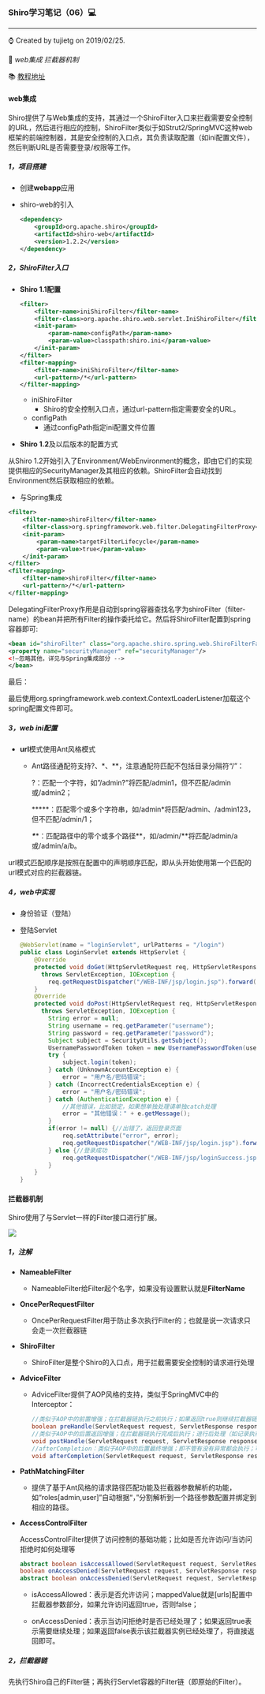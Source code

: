 ### Shiro学习笔记（06）💻

------

⌚️ Created by tujietg on 2019/02/25.

🐘 *web集成 拦截器机制*

📚 [教程地址](https://jinnianshilongnian.iteye.com/blog/2018398)

#### web集成 

Shiro提供了与Web集成的支持，其通过一个ShiroFilter入口来拦截需要安全控制的URL，然后进行相应的控制，ShiroFilter类似于如Strut2/SpringMVC这种web框架的前端控制器，其是安全控制的入口点，其负责读取配置（如ini配置文件），然后判断URL是否需要登录/权限等工作。

##### 1，项目搭建

- 创建**webapp**应用

- shiro-web的引入

  ````xml
  <dependency>  
      <groupId>org.apache.shiro</groupId>  
      <artifactId>shiro-web</artifactId>  
      <version>1.2.2</version>  
  </dependency>   
  ````

##### 2，ShiroFilter入口

- **Shiro 1.1配置**

  ```xml
  <filter>  
      <filter-name>iniShiroFilter</filter-name>  
      <filter-class>org.apache.shiro.web.servlet.IniShiroFilter</filter-class>  
      <init-param>  
          <param-name>configPath</param-name>  
          <param-value>classpath:shiro.ini</param-value>  
      </init-param>  
  </filter>  
  <filter-mapping>  
      <filter-name>iniShiroFilter</filter-name>  
      <url-pattern>/*</url-pattern>  
  </filter-mapping>   
  ```
  - iniShiroFilter
    - Shiro的安全控制入口点，通过url-pattern指定需要安全的URL。
  - configPath
    - 通过configPath指定ini配置文件位置

- **Shiro 1.2**及以后版本的配置方式

从Shiro 1.2开始引入了Environment/WebEnvironment的概念，即由它们的实现提供相应的SecurityManager及其相应的依赖。ShiroFilter会自动找到Environment然后获取相应的依赖。

- 与Spring集成

````xml
<filter>  
    <filter-name>shiroFilter</filter-name>  
    <filter-class>org.springframework.web.filter.DelegatingFilterProxy</filter-class>  
    <init-param>  
        <param-name>targetFilterLifecycle</param-name>  
        <param-value>true</param-value>  
    </init-param>  
</filter>  
<filter-mapping>  
    <filter-name>shiroFilter</filter-name>  
    <url-pattern>/*</url-pattern>  
</filter-mapping>   
````

DelegatingFilterProxy作用是自动到spring容器查找名字为shiroFilter（filter-name）的bean并把所有Filter的操作委托给它。然后将ShiroFilter配置到spring容器即可:

````xml
<bean id="shiroFilter" class="org.apache.shiro.spring.web.ShiroFilterFactoryBean">  
<property name="securityManager" ref="securityManager"/>  
<!—忽略其他，详见与Spring集成部分 -->  
</bean>   
````

最后：

最后使用org.springframework.web.context.ContextLoaderListener加载这个spring配置文件即可。

##### 3，web ini配置

- **url**模式使用Ant风格模式

  - Ant路径通配符支持?、*、**，注意通配符匹配不包括目录分隔符“/”：

    ?：匹配一个字符，如”/admin?”将匹配/admin1，但不匹配/admin或/admin2；

    *****：匹配零个或多个字符串，如/admin*将匹配/admin、/admin123，但不匹配/admin/1；

    ***\*****：匹配路径中的零个或多个路径**，如/admin/**将匹配/admin/a或/admin/a/b。

url模式匹配顺序是按照在配置中的声明顺序匹配，即从头开始使用第一个匹配的url模式对应的拦截器链。

##### 4，web中实现

- 身份验证（登陆）

- 登陆Servlet

  ```java
  @WebServlet(name = "loginServlet", urlPatterns = "/login")  
  public class LoginServlet extends HttpServlet {  
      @Override  
      protected void doGet(HttpServletRequest req, HttpServletResponse resp)  
        throws ServletException, IOException {  
          req.getRequestDispatcher("/WEB-INF/jsp/login.jsp").forward(req, resp);  
      }  
      @Override  
      protected void doPost(HttpServletRequest req, HttpServletResponse resp)  
        throws ServletException, IOException {  
          String error = null;  
          String username = req.getParameter("username");  
          String password = req.getParameter("password");  
          Subject subject = SecurityUtils.getSubject();  
          UsernamePasswordToken token = new UsernamePasswordToken(username, password);  
          try {  
              subject.login(token);  
          } catch (UnknownAccountException e) {  
              error = "用户名/密码错误";  
          } catch (IncorrectCredentialsException e) {  
              error = "用户名/密码错误";  
          } catch (AuthenticationException e) {  
              //其他错误，比如锁定，如果想单独处理请单独catch处理  
              error = "其他错误：" + e.getMessage();  
          }  
          if(error != null) {//出错了，返回登录页面  
              req.setAttribute("error", error);  
              req.getRequestDispatcher("/WEB-INF/jsp/login.jsp").forward(req, resp);  
          } else {//登录成功  
              req.getRequestDispatcher("/WEB-INF/jsp/loginSuccess.jsp").forward(req, resp);  
          }  
      }  
  }   
  ```

#### 拦截器机制

Shiro使用了与Servlet一样的Filter接口进行扩展。

![](http://dl2.iteye.com/upload/attachment/0094/3897/b910abb9-2ef0-33b7-af4d-4c645263ed54.png)



##### 1，注解

- **NameableFilter**

  - NameableFilter给Filter起个名字，如果没有设置默认就是**FilterName**

- **OncePerRequestFilter**

  - OncePerRequestFilter用于防止多次执行Filter的；也就是说一次请求只会走一次拦截器链

- **ShiroFilter**

  - ShiroFilter是整个Shiro的入口点，用于拦截需要安全控制的请求进行处理

- **AdviceFilter**

  - AdviceFilter提供了AOP风格的支持，类似于SpringMVC中的Interceptor：

    ````java
    //类似于AOP中的前置增强；在拦截器链执行之前执行；如果返回true则继续拦截器链
    boolean preHandle(ServletRequest request, ServletResponse response) throws Exception  
    //类似于AOP中的后置返回增强；在拦截器链执行完成后执行；进行后处理（如记录执行时间之类的）
    void postHandle(ServletRequest request, ServletResponse response) throws Exception  
    //afterCompletion：类似于AOP中的后置最终增强；即不管有没有异常都会执行；可以进行清理资源（如接触Subject与线程的绑定之类的）
    void afterCompletion(ServletRequest request, ServletResponse response, Exception exception) throws Exception;   
    ````

- **PathMatchingFilter**

  - 提供了基于Ant风格的请求路径匹配功能及拦截器参数解析的功能，如“roles[admin,user]”自动根据“，”分割解析到一个路径参数配置并绑定到相应的路径。

- **AccessControlFilter**

  AccessControlFilter提供了访问控制的基础功能；比如是否允许访问/当访问拒绝时如何处理等

  ```java
  abstract boolean isAccessAllowed(ServletRequest request, ServletResponse response, Object mappedValue) throws Exception;  
  boolean onAccessDenied(ServletRequest request, ServletResponse response, Object mappedValue) throws Exception;  
  abstract boolean onAccessDenied(ServletRequest request, ServletResponse response) throws Exception;   
  ```

  - isAccessAllowed：表示是否允许访问；mappedValue就是[urls]配置中拦截器参数部分，如果允许访问返回true，否则false；

  - onAccessDenied：表示当访问拒绝时是否已经处理了；如果返回true表示需要继续处理；如果返回false表示该拦截器实例已经处理了，将直接返回即可。

##### 2，拦截器链

先执行Shiro自己的Filter链；再执行Servlet容器的Filter链（即原始的Filter）。

